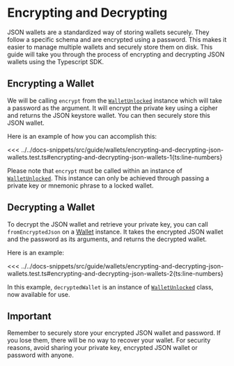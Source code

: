 # Encrypting and Decrypting

JSON wallets are a standardized way of storing wallets securely. They follow a specific schema and are encrypted using a password. This makes it easier to manage multiple wallets and securely store them on disk. This guide will take you through the process of encrypting and decrypting JSON wallets using the Typescript SDK.

## Encrypting a Wallet

We will be calling `encrypt` from the [`WalletUnlocked`](../../api/Account/WalletUnlocked.md) instance which will take a password as the argument. It will encrypt the private key using a cipher and returns the JSON keystore wallet. You can then securely store this JSON wallet.

Here is an example of how you can accomplish this:

<<< ../../docs-snippets/src/guide/wallets/encrypting-and-decrypting-json-wallets.test.ts#encrypting-and-decrypting-json-wallets-1{ts:line-numbers}

Please note that `encrypt` must be called within an instance of [`WalletUnlocked`](../../api/Account/WalletUnlocked.md). This instance can only be achieved through passing a private key or mnemonic phrase to a locked wallet.

## Decrypting a Wallet

To decrypt the JSON wallet and retrieve your private key, you can call `fromEncryptedJson` on a [Wallet](../../api/Account/Wallet.md) instance. It takes the encrypted JSON wallet and the password as its arguments, and returns the decrypted wallet.

Here is an example:

<<< ../../docs-snippets/src/guide/wallets/encrypting-and-decrypting-json-wallets.test.ts#encrypting-and-decrypting-json-wallets-2{ts:line-numbers}

In this example, `decryptedWallet` is an instance of [`WalletUnlocked`](../../api/Account/WalletUnlocked.md) class, now available for use.

## Important

Remember to securely store your encrypted JSON wallet and password. If you lose them, there will be no way to recover your wallet. For security reasons, avoid sharing your private key, encrypted JSON wallet or password with anyone.
